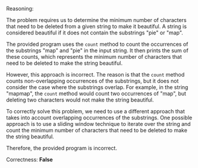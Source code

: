 Reasoning:

The problem requires us to determine the minimum number of characters that need to be deleted from a given string to make it beautiful. A string is considered beautiful if it does not contain the substrings "pie" or "map".

The provided program uses the `count` method to count the occurrences of the substrings "map" and "pie" in the input string. It then prints the sum of these counts, which represents the minimum number of characters that need to be deleted to make the string beautiful.

However, this approach is incorrect. The reason is that the `count` method counts non-overlapping occurrences of the substrings, but it does not consider the case where the substrings overlap. For example, in the string "mapmap", the `count` method would count two occurrences of "map", but deleting two characters would not make the string beautiful.

To correctly solve this problem, we need to use a different approach that takes into account overlapping occurrences of the substrings. One possible approach is to use a sliding window technique to iterate over the string and count the minimum number of characters that need to be deleted to make the string beautiful.

Therefore, the provided program is incorrect.

Correctness: **False**
